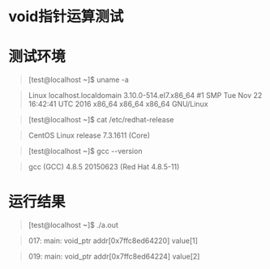 # void指针运算测试

# 测试环境

> [test@localhost ~]$ uname -a

> 	Linux localhost.localdomain 3.10.0-514.el7.x86_64 #1 SMP Tue Nov 22 16:42:41 UTC 2016 x86_64 x86_64 x86_64 GNU/Linux

> [test@localhost ~]$ cat /etc/redhat-release 

>	CentOS Linux release 7.3.1611 (Core) 

> [test@localhost ~]$ gcc --version

> 	gcc (GCC) 4.8.5 20150623 (Red Hat 4.8.5-11)

# 运行结果

> [test@localhost ~]$ ./a.out 

>  017:    main: void_ptr addr[0x7ffc8ed64220] value[1]

>  019:    main: void_ptr addr[0x7ffc8ed64224] value[2]
